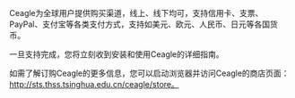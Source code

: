 Ceagle为全球用户提供购买渠道，线上、线下均可，支持信用卡、支票、PayPal、支付宝等各类支付方式，支持如美元、欧元、人民币、日元等各国货币。

一旦支持完成，您将立刻收到安装和使用Ceagle的详细指南。

如需了解订购Ceagle的更多信息，您可以启动浏览器并访问Ceagle的商店页面：http://sts.thss.tsinghua.edu.cn/ceagle/store。
